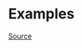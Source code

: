 


# Examples


[Source](http://www.rubydoc.info/gems/rubocop/RuboCop/Cop/Style/MethodCalledOnDoEndBlock)